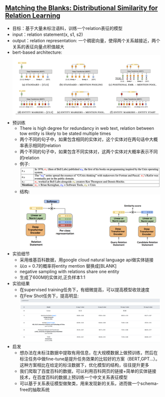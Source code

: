 ## [Matching the Blanks: Distributional Similarity for Relation Learning](https://arxiv.org/pdf/1906.03158.pdf)

- 目标：基于大量未标注语料，训练一个relation表征的模型
- input：relation statement(x, s1, s2)
- output：relation representation: 一个稠密向量，使得两个关系越接近，两个关系的表征向量点积值越大
- bert-based architecture:![architecture](../images/mtb-image1.png)
- 预训练
    - There is high degree for redundancy in web text, relation between tow entity is likely to be stated multiple times
    - 两个不同的句子中，如果包含相同的实体对，这个实体对在两句话中大概率表示相同的relation
    - 两个不同的句子中，如果包含不同实体对，这两个实体对大概率表示不同的relation
    - 例子:![example](../images/mtb-image2.png)
    - 结构:![architecture1](../images/mtb-image3.png)
- 实验细节
    - 采用维基百科数据，用google cloud natural language api做实体链接
    - 以α = 0.7的概率将entity mention 替换成[BLANK]
    - negative sampling with relations share one entity
    - 生成了600M的实体对,正负样本1:1
- 实验结果
    - 在supervised training任务下，有细微提高，可以提高模型收敛速度
    - 在Few Shot任务下，提高明显:![lead-board](../images/mtb-image4.png)
- 启发
    - 想办法在未标注数据中提取有用信息，在大规模数据上做预训练，然后在标注任务中做fine-tune是提升任务效果的比较好的方案（BERT,GPT...）。这种方案相比在给定的标注数据下，优化模型的结构，往往提升更多
    - 我们爬取了百度百科的数据，可以利用百科网页的链接+简单的实体链接技术，在百度百科的数据上预训练一个中文关系表征模型
    - 可以基于关系表征模型做聚类，用来发现新的关系，进而做一个schema-free的抽取系统